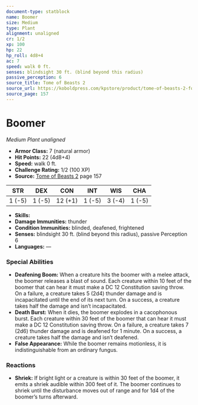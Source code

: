 ```yaml
---
document-type: statblock
name: Boomer
size: Medium
type: Plant
alignment: unaligned
cr: 1/2
xp: 100
hp: 22
hp_roll: 4d8+4
ac: 7
speed: walk 0 ft.
senses: blindsight 30 ft. (blind beyond this radius) 
passive_perception: 6
source_title: Tome of Beasts 2
source_url: https://koboldpress.com/kpstore/product/tome-of-beasts-2-for-5th-edition
source_page: 157
---
```


# Boomer

*Medium* *Plant* *unaligned*

- **Armor Class:** 7 (natural armor)
- **Hit Points:** 22 (4d8+4)
- **Speed:** walk 0 ft.
- **Challenge Rating:** 1/2 (100 XP)
- **Source:** [Tome of Beasts 2](https://koboldpress.com/kpstore/product/tome-of-beasts-2-for-5th-edition) page 157

| STR | DEX | CON | INT | WIS | CHA |
| --- | --- | --- | --- | --- | --- |
| 1 (-5) | 1 (-5) | 12 (+1) | 1 (-5) | 3 (-4) | 1 (-5) |

- **Skills:** 
- **Damage Immunities:** thunder
- **Condition Immunities:** blinded, deafened, frightened
- **Senses:** blindsight 30 ft. (blind beyond this radius), passive Perception 6
- **Languages:** —

### Special Abilities

- **Deafening Boom:** When a creature hits the boomer with a melee attack, the boomer releases a blast of sound. Each creature within 10 feet of the boomer that can hear it must make a DC 12 Constitution saving throw. On a failure, a creature takes 5 (2d4) thunder damage and is incapacitated until the end of its next turn. On a success, a creature takes half the damage and isn’t incapacitated.
- **Death Burst:** When it dies, the boomer explodes in a cacophonous burst. Each creature within 30 feet of the boomer that can hear it must make a DC 12 Constitution saving throw. On a failure, a creature takes 7 (2d6) thunder damage and is deafened for 1 minute. On a success, a creature takes half the damage and isn’t deafened.
- **False Appearance:** While the boomer remains motionless, it is indistinguishable from an ordinary fungus.

### Reactions

- **Shriek:** If bright light or a creature is within 30 feet of the boomer, it emits a shriek audible within 300 feet of it. The boomer continues to shriek until the disturbance moves out of range and for 1d4 of the boomer’s turns afterward.
